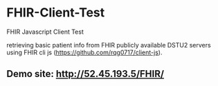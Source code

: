 # FHIR-Client-Test
FHIR Javascript Client Test

retrieving basic patient info from FHIR publicly available DSTU2 servers using FHIR cli js (https://github.com/rqg0717/client-js).

## Demo site: http://52.45.193.5/FHIR/ 
